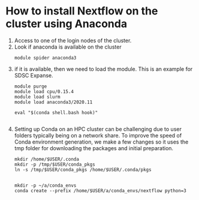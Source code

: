 # How to install Nextflow on the cluster using Anaconda

1. Access to one of the login nodes of the cluster.
2. Look if anaconda is available on the cluster
    ```
    module spider anaconda3
    ```
3. if it is available, then we need to load the module. This is an example for SDSC Expanse.
    ```
    module purge
    module load cpu/0.15.4
    module load slurm
    module load anaconda3/2020.11

    eval "$(conda shell.bash hook)"


    ```
4. Setting up Conda on an HPC cluster can be challenging due to user folders typically being on a network share. To improve the speed of Conda environment generation, we make a few changes so it uses the tmp folder for downloading the packages and initial preparation.
    ```
    mkdir /home/$USER/.conda
    mkdir -p /tmp/$USER/conda_pkgs
    ln -s /tmp/$USER/conda_pkgs /home/$USER/.conda/pkgs


    mkdir -p ~/a/conda_envs
    conda create --prefix /home/$USER/a/conda_envs/nextflow python=3

    ```